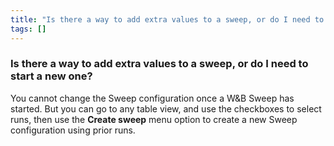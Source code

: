 ```yaml
---
title: "Is there a way to add extra values to a sweep, or do I need to start a new one?"
tags: []
---
```


### Is there a way to add extra values to a sweep, or do I need to start a new one?
You cannot change the Sweep configuration once a W&B Sweep has started. But you can go to any table view, and use the checkboxes to select runs, then use the **Create sweep** menu option to create a new Sweep configuration using prior runs.